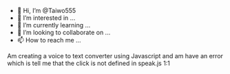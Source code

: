 - 👋 Hi, I’m @Taiwo555
- 👀 I’m interested in ...
- 🌱 I’m currently learning ...
- 💞️ I’m looking to collaborate on ...
- 📫 How to reach me ...

<!---
Taiwo555/Taiwo555 is a ✨ special ✨ repository because its `README.md` (this file) appears on your GitHub profile.
You can click the Preview link to take a look at your changes.
--->
Am creating a voice to text converter using Javascript
and am have an error which is tell me that the click is not defined in speak.js 1:1



